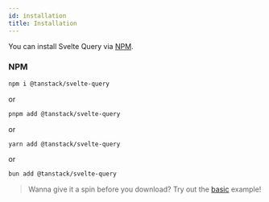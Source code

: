 ```yaml
---
id: installation
title: Installation
---
```


You can install Svelte Query via [NPM](https://npmjs.com).

### NPM

```bash
npm i @tanstack/svelte-query
```

or

```bash
pnpm add @tanstack/svelte-query
```

or

```bash
yarn add @tanstack/svelte-query
```

or

```bash
bun add @tanstack/svelte-query
```

> Wanna give it a spin before you download? Try out the [basic](../examples/basic) example!
